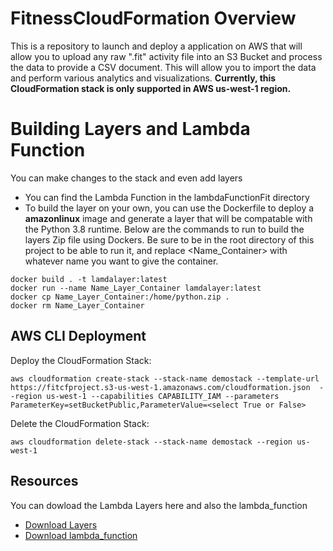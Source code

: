 # FitnessCloudFormation Overview
This is a repository to launch and deploy a application on AWS that will allow you to upload any raw ".fit" activity file into an S3 Bucket and process the data to provide a CSV document. This will allow you to import the data and perform various analytics and visualizations. **Currently, this CloudFormation stack is only supported in AWS us-west-1 region.**   

# Building Layers and Lambda Function
You can make changes to the stack and even add layers 
* You can find the Lambda Function in the lambdaFunctionFit directory
* To build the layer on your own, you can use the Dockerfile to deploy a **amazonlinux** image and generate a layer that will be compatable with the Python 3.8 runtime. Below are the commands to run to build the layers Zip file using Dockers. Be sure to be in the root directory of this project to be able to run it, and replace <Name_Container> with whatever name you want to give the container.
```
docker build . -t lamdalayer:latest
docker run --name Name_Layer_Container lamdalayer:latest 
docker cp Name_Layer_Container:/home/python.zip .
docker rm Name_Layer_Container
```
## AWS CLI Deployment
Deploy the CloudFormation Stack: 
```
aws cloudformation create-stack --stack-name demostack --template-url https://fitcfproject.s3-us-west-1.amazonaws.com/cloudformation.json  --region us-west-1 --capabilities CAPABILITY_IAM --parameters ParameterKey=setBucketPublic,ParameterValue=<select True or False>
```

Delete the CloudFormation Stack: 
```
aws cloudformation delete-stack --stack-name demostack --region us-west-1 
```


## Resources
You can dowload the Lambda Layers here and also the lambda_function 
* [Download Layers](https://fitcfproject.s3-us-west-1.amazonaws.com/layers/python.zip)
* [Download lambda_function](https://fitcfproject.s3-us-west-1.amazonaws.com/fitparse/lambda_function.zip)
